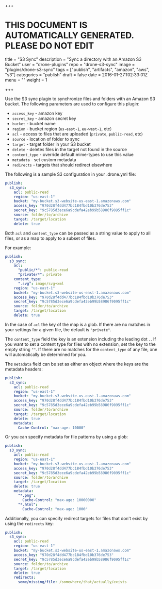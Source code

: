 +++

# THIS DOCUMENT IS AUTOMATICALLY GENERATED. PLEASE DO NOT EDIT

title = "S3 Sync"
description = "Sync a directory with an Amazon S3 Bucket"
user = "drone-plugins"
repo = "drone-s3-sync"
image = "plugins/drone-s3-sync"
tags = ["publish", "artifacts", "amazon", "aws", "s3"]
categories = "publish"
draft = false
date = 2016-01-27T02:33:01Z
menu = ""
weight = 1

+++

Use the S3 sync plugin to synchronize files and folders with an Amazon S3 bucket. The following parameters are used to configure this plugin:

* `access_key` - amazon key
* `secret_key` - amazon secret key
* `bucket` - bucket name
* `region` - bucket region (`us-east-1`, `eu-west-1`, etc)
* `acl` - access to files that are uploaded (`private`, `public-read`, etc)
* `source` - location of folder to sync
* `target` - target folder in your S3 bucket
* `delete` - deletes files in the target not found in the source
* `content_type` - override default mime-types to use this value
* `metadata` - set custom metadata
* `redirects` - targets that should redirect elsewhere

The following is a sample S3 configuration in your .drone.yml file:

```yaml
publish:
  s3_sync:
    acl: public-read
    region: "us-east-1"
    bucket: "my-bucket.s3-website-us-east-1.amazonaws.com"
    access_key: "970d28f4dd477bc184fbd10b376de753"
    secret_key: "9c5785d3ece6a9cdefa42eb99b58986f9095ff1c"
    source: folder/to/archive
    target: /target/location
    delete: true
```

Both `acl` and `content_type` can be passed as a string value to apply to all files, or as a map to apply to a subset of files.

For example:

```yaml
publish:
  s3_sync:
    acl:
      "public/*": public-read
      "private/*": private
    content_type:
      ".svg": image/svg+xml
    region: "us-east-1"
    bucket: "my-bucket.s3-website-us-east-1.amazonaws.com"
    access_key: "970d28f4dd477bc184fbd10b376de753"
    secret_key: "9c5785d3ece6a9cdefa42eb99b58986f9095ff1c"
    source: folder/to/archive
    target: /target/location
    delete: true
```

In the case of `acl` the key of the map is a glob. If there are no matches in your settings for a given file, the default is `"private"`.

The `content_type` field the key is an extension including the leading dot `.`. If you want to set a content type for files with no extension, set the key to the empty string `""`. If there are no matches for the `content_type` of any file, one will automatically be determined for you.

The `metadata` field can be set as either an object where the keys are the metadata headers:

```yaml
publish:
  s3_sync:
    acl: public-read
    region: "us-east-1"
    bucket: "my-bucket.s3-website-us-east-1.amazonaws.com"
    access_key: "970d28f4dd477bc184fbd10b376de753"
    secret_key: "9c5785d3ece6a9cdefa42eb99b58986f9095ff1c"
    source: folder/to/archive
    target: /target/location
    delete: true
    metadata:
      Cache-Control: "max-age: 10000"
```

Or you can specify metadata for file patterns by using a glob:

```yaml
publish:
  s3_sync:
    acl: public-read
    region: "us-east-1"
    bucket: "my-bucket.s3-website-us-east-1.amazonaws.com"
    access_key: "970d28f4dd477bc184fbd10b376de753"
    secret_key: "9c5785d3ece6a9cdefa42eb99b58986f9095ff1c"
    source: folder/to/archive
    target: /target/location
    delete: true
    metadata:
      "*.png":
        Cache-Control: "max-age: 10000000"
      "*.html":
        Cache-Control: "max-age: 1000"
```

Additionally, you can specify redirect targets for files that don't exist by using the `redirects` key:

```yaml
publish:
  s3_sync:
    acl: public-read
    region: "us-east-1"
    bucket: "my-bucket.s3-website-us-east-1.amazonaws.com"
    access_key: "970d28f4dd477bc184fbd10b376de753"
    secret_key: "9c5785d3ece6a9cdefa42eb99b58986f9095ff1c"
    source: folder/to/archive
    target: /target/location
    delete: true
    redirects:
      some/missing/file: /somewhere/that/actually/exists
```

